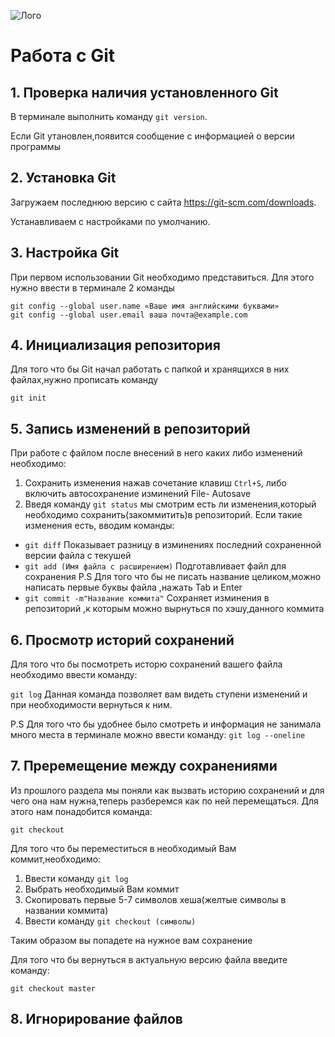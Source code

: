 ![Лого](Git-Logo-1788C.png)
# Работа с Git

## 1. Проверка наличия установленного Git
В терминале выполнить команду `git version`.

Если Git утановлен,появится сообщение с информацией о версии программы

## 2. Установка Git
Загружаем последнюю версию с сайта https://git-scm.com/downloads.

Устанавливаем с настройками по умолчанию.

## 3. Настройка Git
При первом использовании Git необходимо представиться. Для этого нужно ввести в терминале 2 команды 
```
git config --global user.name «Ваше имя английскими буквами»
git config --global user.email ваша почта@example.com
```
## 4. Инициализация репозитория
Для того что бы Git начал работать с папкой и хранящихся в них файлах,нужно прописать команду 
```
git init
```
## 5. Запись изменений в репозиторий

При работе  с файлом после внесений в него каких либо изменений необходимо:

1. Сохранить изменения нажав сочетание клавиш `Ctrl+S`, либо включить автосохранение изминений File- Autosave
2. Введя команду `git status` мы смотрим есть ли изменения,который необходимо сохранить(закоммитить)в репозиторий. Если такие изменения есть, вводим команды:
* `git diff` Показывает разницу в изминениях последний сохраненной версии файла с текушей
* `git add (Имя файла с расширением)` Подготавливает файл для сохранения P.S Для того что бы не писать название целиком,можно написать первые буквы файла ,нажать Tab и Enter
* `git commit -m"Название коммита"` Сохраняет изминения в репозиторий ,к которым можно вырнуться по хэшу,данного коммита
## 6. Просмотр историй сохранений 

Для того что бы посмотреть исторю сохранений вашего файла необходимо ввести команду:

`git log` Данная команда позволяет вам видеть ступени изменений и при необходимости вернуться к ним.

P.S Для того что бы удобнее было смотреть и информация не занимала много места в терминале можно ввести команду: `git log --oneline` 
## 7. Преремещение между сохранениями 

Из прошлого раздела мы поняли как вызвать историю сохранений и для чего она нам нужна,теперь разберемся как по ней перемещаться. Для этого нам понадобится команда: 

`git checkout` 

Для того что бы переместиться в необходимый Вам коммит,необходимо:
1. Ввести команду `git log`
2. Выбрать необходимый Вам коммит
3. Скопировать первые 5-7 символов хеша(желтые символы в названии коммита)
4. Ввести команду `git checkout (символы)`

Таким образом вы попадете на нужное вам сохранение

Для того что бы вернуться в актуальную версию файла введите команду:

`git checkout master` 

## 8. Игнорирование файлов



